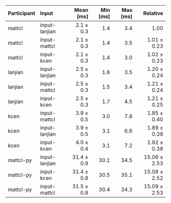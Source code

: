 | Participant | Input | Mean [ms] | Min [ms] | Max [ms] | Relative |
|:---|:---|---:|---:|---:|---:|
| mattcl | input-lanjian | 2.1 ± 0.3 | 1.4 | 3.4 | 1.00 |
| mattcl | input-mattcl | 2.1 ± 0.3 | 1.4 | 3.5 | 1.01 ± 0.23 |
| mattcl | input-kcen | 2.1 ± 0.3 | 1.4 | 3.0 | 1.02 ± 0.23 |
| lanjian | input-lanjian | 2.5 ± 0.3 | 1.6 | 3.5 | 1.20 ± 0.24 |
| lanjian | input-mattcl | 2.5 ± 0.3 | 1.5 | 3.4 | 1.21 ± 0.24 |
| lanjian | input-kcen | 2.5 ± 0.3 | 1.7 | 4.5 | 1.21 ± 0.25 |
| kcen | input-mattcl | 3.9 ± 0.5 | 3.0 | 7.8 | 1.85 ± 0.40 |
| kcen | input-lanjian | 3.9 ± 0.5 | 3.1 | 6.6 | 1.89 ± 0.38 |
| kcen | input-kcen | 4.0 ± 0.4 | 3.1 | 7.2 | 1.92 ± 0.38 |
| mattcl-py | input-lanjian | 31.4 ± 0.9 | 30.1 | 34.5 | 15.06 ± 2.53 |
| mattcl-py | input-kcen | 31.4 ± 0.8 | 30.5 | 35.1 | 15.08 ± 2.52 |
| mattcl-py | input-mattcl | 31.5 ± 0.8 | 30.4 | 34.3 | 15.09 ± 2.53 |
